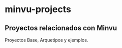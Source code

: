 # minvu-projects
Proyectos relacionados con Minvu
--------------------------------
Proyectos Base, Arquetipos y ejemplos.
